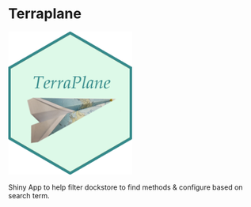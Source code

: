 # Terraplane

<img src="images/terraplane.png" width="250">

Shiny App to help filter dockstore to find methods & configure based on search term. 


